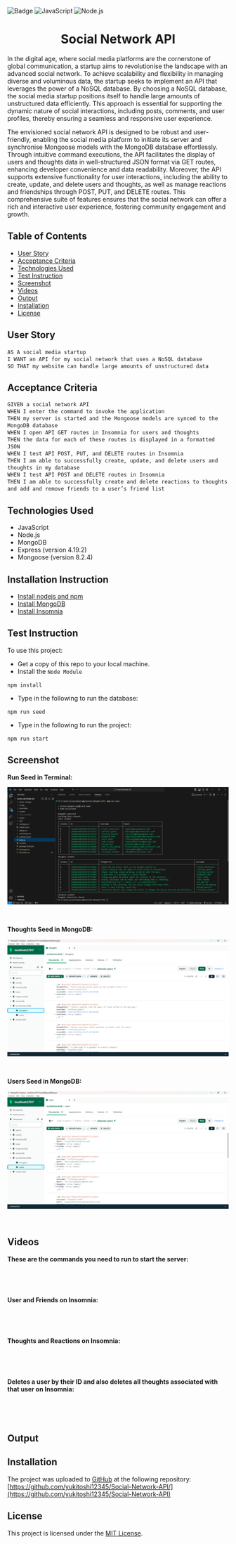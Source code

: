 ![Badge](https://img.shields.io/badge/License-MIT-yellow.svg) ![JavaScript](https://img.shields.io/badge/JavaScript-yellow) ![Node.js](https://img.shields.io/badge/Node.js-blue)

<h1 align = "center"> Social Network API </h1>

In the digital age, where social media platforms are the cornerstone of global communication, a startup aims to revolutionise the landscape with an advanced social network. To achieve scalability and flexibility in managing diverse and voluminous data, the startup seeks to implement an API that leverages the power of a NoSQL database. By choosing a NoSQL database, the social media startup positions itself to handle large amounts of unstructured data efficiently. This approach is essential for supporting the dynamic nature of social interactions, including posts, comments, and user profiles, thereby ensuring a seamless and responsive user experience.

The envisioned social network API is designed to be robust and user-friendly, enabling the social media platform to initiate its server and synchronise Mongoose models with the MongoDB database effortlessly. Through intuitive command executions, the API facilitates the display of users and thoughts data in well-structured JSON format via GET routes, enhancing developer convenience and data readability. Moreover, the API supports extensive functionality for user interactions, including the ability to create, update, and delete users and thoughts, as well as manage reactions and friendships through POST, PUT, and DELETE routes. This comprehensive suite of features ensures that the social network can offer a rich and interactive user experience, fostering community engagement and growth.

## Table of Contents

- [User Story](#user-story)
- [Acceptance Criteria](#acceptance-criteria)
- [Technologies Used](#technologies-used)
- [Test Instruction](#test-instruction)
- [Screenshot](#screenshot)
- [Videos](#videos)
- [Output](#output)
- [Installation](#installation)
- [License](#license)

## User Story

```
AS A social media startup
I WANT an API for my social network that uses a NoSQL database
SO THAT my website can handle large amounts of unstructured data
```

## Acceptance Criteria

```
GIVEN a social network API
WHEN I enter the command to invoke the application
THEN my server is started and the Mongoose models are synced to the MongoDB database
WHEN I open API GET routes in Insomnia for users and thoughts
THEN the data for each of these routes is displayed in a formatted JSON
WHEN I test API POST, PUT, and DELETE routes in Insomnia
THEN I am able to successfully create, update, and delete users and thoughts in my database
WHEN I test API POST and DELETE routes in Insomnia
THEN I am able to successfully create and delete reactions to thoughts and add and remove friends to a user’s friend list
```

## Technologies Used

- JavaScript
- Node.js
- MongoDB
- Express (version 4.19.2)
- Mongoose (version 8.2.4)

## Installation Instruction

- [Install nodejs and npm](https://nodejs.org/en/download)
- [Install MongoDB](https://www.mongodb.com/docs/manual/installation/)
- [Install Insomnia](https://insomnia.rest/download)

## Test Instruction

To use this project:

- Get a copy of this repo to your local machine.
- Install the `Node Module`

```
npm install
```

- Type in the following to run the database:

```
npm run seed
```

- Type in the following to run the project:

```
npm run start
```

## Screenshot

<b>Run Seed in Terminal:</b>

![](/assets/images/seed.png)

<br>

<b>Thoughts Seed in MongoDB:</b>

![](/assets/images/thoughtsSeed.png)

<br>

<b>Users Seed in MongoDB:</b>

![](/assets/images/usersSeed.png)

<br>

## Videos

<b> These are the commands you need to run to start the server: </b>

![]()

<br>

<b> User and Friends on Insomnia: </b>

![]()

<br>

<b> Thoughts and Reactions on Insomnia: </b>

![]()

<br>

<b> Deletes a user by their ID and also deletes all thoughts associated with that user on Insomnia: </b>

![]()

<br>

## Output

## Installation

The project was uploaded to [GitHub](https://github.com/) at the following repository:
[https://github.com/yukitoshi12345/Social-Network-API/](https://github.com/yukitoshi12345/Social-Network-API)

## License

This project is licensed under the [MIT License](https://github.com/Yukitoshi12345/Social-Network-API/blob/main/LICENSE).
